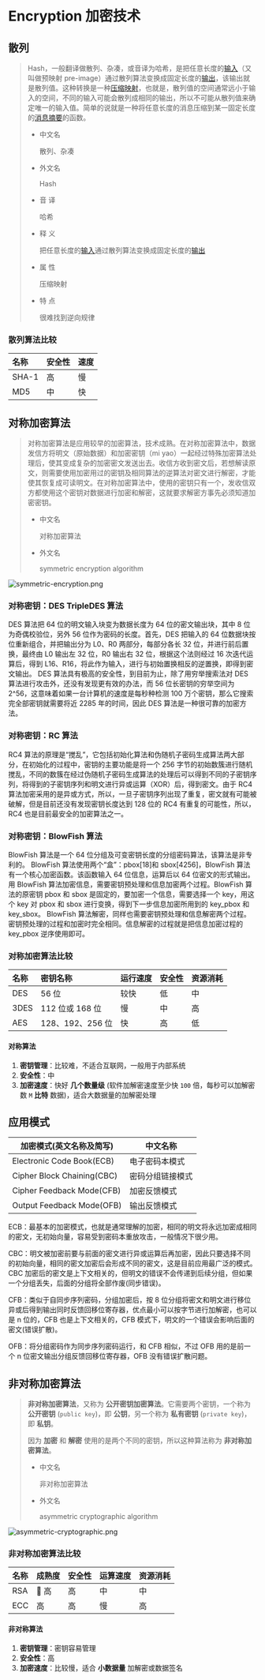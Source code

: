# Encryption 加密技术

## 散列

> Hash，一般翻译做散列、杂凑，或音译为哈希，是把任意长度的[输入](https://baike.baidu.com/item/输入/5481954)（又叫做预映射 pre-image）通过散列算法变换成固定长度的[输出](https://baike.baidu.com/item/输出/11056752)，该输出就是散列值。这种转换是一种[压缩映射](https://baike.baidu.com/item/压缩映射/5114126)，也就是，散列值的空间通常远小于输入的空间，不同的输入可能会散列成相同的输出，所以不可能从散列值来确定唯一的输入值。简单的说就是一种将任意长度的消息压缩到某一固定长度的[消息摘要](https://baike.baidu.com/item/消息摘要/4547744)的函数。
>
> - 中文名
>
>   散列、杂凑
>
> - 外文名
>
>   Hash
>
> - 音 译
>
>   哈希
>
> - 释 义
>
>   把任意长度的[输入](https://baike.baidu.com/item/输入/5481954)通过散列算法变换成固定长度的[输出](https://baike.baidu.com/item/输出/11056752)
>
> - 属 性
>
>   压缩映射
>
> - 特 点
>
>   很难找到逆向规律

### 散列算法比较

| 名称  | 安全性 | 速度 |
| :---- | :----- | :--- |
| SHA-1 | 高     | 慢   |
| MD5   | 中     | 快   |

## 对称加密算法

> 对称加密算法是应用较早的加密算法，技术成熟。在对称加密算法中，数据发信方将明文（原始数据）和加密密钥（mi yao）一起经过特殊加密算法处理后，使其变成复杂的加密密文发送出去。收信方收到密文后，若想解读原文，则需要使用加密用过的密钥及相同算法的逆算法对密文进行解密，才能使其恢复成可读明文。在对称加密算法中，使用的密钥只有一个，发收信双方都使用这个密钥对数据进行加密和解密，这就要求解密方事先必须知道加密密钥。
>
> - 中文名
>
>   对称加密算法
>
> - 外文名
>
>   symmetric encryption algorithm

![symmetric-encryption.png](https://static.yoouu.cn/imgs/doc/basic/encryption/symmetric-encryption.png)

### 对称密钥：DES TripleDES 算法

DES 算法把 64 位的明文输入块变为数据长度为 64 位的密文输出块，其中 8 位为奇偶校验位，另外 56 位作为密码的长度。首先，DES 把输入的 64 位数据块按位重新组合，并把输出分为 L0、R0 两部分，每部分各长 32 位，并进行前后置换，最终由 L0 输出左 32 位，R0 输出右 32 位，根据这个法则经过 16 次迭代运算后，得到 L16、R16，将此作为输入，进行与初始置换相反的逆置换，即得到密文输出。 DES 算法具有极高的安全性，到目前为止，除了用穷举搜索法对 DES 算法进行攻击外，还没有发现更有效的办法，而 56 位长密钥的穷举空间为 2^56，这意味着如果一台计算机的速度是每秒种检测 100 万个密钥，那么它搜索完全部密钥就需要将近 2285 年的时间，因此 DES 算法是一种很可靠的加密方法。

### 对称密钥：RC 算法

RC4 算法的原理是“搅乱”，它包括初始化算法和伪随机子密码生成算法两大部分，在初始化的过程中，密钥的主要功能是将一个 256 字节的初始数簇进行随机搅乱，不同的数簇在经过伪随机子密码生成算法的处理后可以得到不同的子密钥序列，将得到的子密钥序列和明文进行异或运算（XOR）后，得到密文。由于 RC4 算法加密采用的是异或方式，所以，一旦子密钥序列出现了重复，密文就有可能被破解，但是目前还没有发现密钥长度达到 128 位的 RC4 有重复的可能性，所以，RC4 也是目前最安全的加密算法之一。

### 对称密钥：BlowFish 算法

BlowFish 算法是一个 64 位分组及可变密钥长度的分组密码算法，该算法是非专利的。 BlowFish 算法使用两个“盒”：pbox[18]和 sbox[4256]，BlowFish 算法有一个核心加密函数。该函数输入 64 位信息，运算后以 64 位密文的形式输出。用 BlowFish 算法加密信息，需要密钥预处理和信息加密两个过程。BlowFish 算法的原密钥 pbox 和 sbox 是固定的，要加密一个信息，需要选择一个 key，用这个 key 对 pbox 和 sbox 进行变换，得到下一步信息加密所用到的 key_pbox 和 key_sbox。 BlowFish 算法解密，同样也需要密钥预处理和信息解密两个过程。密钥预处理的过程和加密时完全相同。信息解密的过程就是把信息加密过程的 key_pbox 逆序使用即可。

### 对称加密算法比较

| 名称 | 密钥名称         | 运行速度 | 安全性 | 资源消耗 |
| :--- | :--------------- | :------- | :----- | :------- |
| DES  | 56 位            | 较快     | 低     | 中       |
| 3DES | 112 位或 168 位  | 慢       | 中     | 高       |
| AES  | 128、192、256 位 | 快       | 高     | 低       |

#### 对称算法

1. **密钥管理**：比较难，不适合互联网，一般用于内部系统
2. **安全性**：中
3. **加密速度**：快好 **几个数量级** (软件加解密速度至少快 `100` 倍，每秒可以加解密数 `M` **比特** 数据)，适合大数据量的加解密处理

## 应用模式

| 加密模式(英文名称及简写)   | 中文名称         |
| -------------------------- | ---------------- |
| Electronic Code Book(ECB)  | 电子密码本模式   |
| Cipher Block Chaining(CBC) | 密码分组链接模式 |
| Cipher Feedback Mode(CFB)  | 加密反馈模式     |
| Output Feedback Mode(OFB)  | 输出反馈模式     |

ECB：最基本的加密模式，也就是通常理解的加密，相同的明文将永远加密成相同的密文，无初始向量，容易受到密码本重放攻击，一般情况下很少用。

CBC：明文被加密前要与前面的密文进行异或运算后再加密，因此只要选择不同的初始向量，相同的密文加密后会形成不同的密文，这是目前应用最广泛的模式。CBC 加密后的密文是上下文相关的，但明文的错误不会传递到后续分组，但如果一个分组丢失，后面的分组将全部作废(同步错误)。

CFB：类似于自同步序列密码，分组加密后，按 8 位分组将密文和明文进行移位异或后得到输出同时反馈回移位寄存器，优点最小可以按字节进行加解密，也可以是 n 位的，CFB 也是上下文相关的，CFB 模式下，明文的一个错误会影响后面的密文(错误扩散)。

OFB：将分组密码作为同步序列密码运行，和 CFB 相似，不过 OFB 用的是前一个 n 位密文输出分组反馈回移位寄存器，OFB 没有错误扩散问题。

## 非对称加密算法

> **非对称加密算法**，又称为 **公开密钥加密算法**。它需要两个密钥，一个称为 **公开密钥** (`public key`)，即 **公钥**，另一个称为 **私有密钥** (`private key`)，即 **私钥**。
>
> 因为 **加密** 和 **解密** 使用的是两个不同的密钥，所以这种算法称为 **非对称加密算法**。
>
> - 中文名
>
>   非对称加密算法
>
> - 外文名
>
>   asymmetric cryptographic algorithm

![asymmetric-cryptographic.png](https://static.yoouu.cn/imgs/doc/basic/encryption/asymmetric-cryptographic.png)

### 非对称加密算法比较

| 名称 | 成熟度 | 安全性 | 运算速度 | 资源消耗 |
| :--- | :----- | :----- | :------- | :------- |
| RSA  |  高    | 高     | 中       | 中       |
| ECC  | 高     | 高     | 慢       | 高       |

#### 非对称算法

1. **密钥管理**：密钥容易管理
2. **安全性**：高
3. **加密速度**：比较慢，适合 **小数据量** 加解密或数据签名
